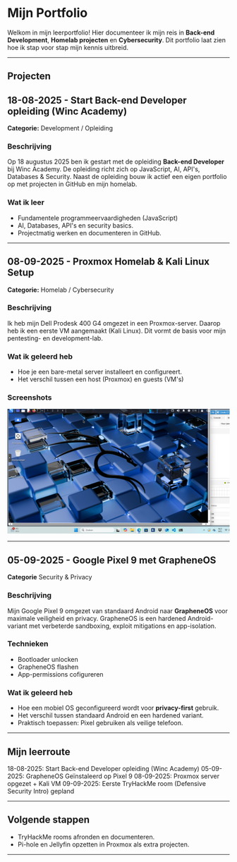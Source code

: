 # Mijn Portfolio
Welkom in mijn leerportfolio!
Hier documenteer ik mijn reis in **Back-end Development**, **Homelab projecten** en **Cybersecurity**.
Dit portfolio laat zien hoe ik stap voor stap mijn kennis uitbreid.

---

## Projecten

## 18-08-2025 - Start Back-end Developer opleiding (Winc Academy)
**Categorie:** Development / Opleiding

### Beschrijving
Op 18 augustus 2025 ben ik gestart met de opleiding **Back-end Developer** bij Winc Academy.
De opleiding richt zich op JavaScript, AI, API's, Databases & Security.
Naast de opleiding bouw ik actief een eigen portfolio op met projecten in GitHub en mijn homelab.

### Wat ik leer
- Fundamentele programmeervaardigheden (JavaScript)
- AI, Databases, API's en security basics.
- Projectmatig werken en documenteren in GitHub.

---

## 08-09-2025 - Proxmox Homelab & Kali Linux Setup
**Categorie:** Homelab / Cybersecurity

### Beschrijving
Ik heb mijn Dell Prodesk 400 G4 omgezet in een Proxmox-server.
Daarop heb ik een eerste VM aangemaakt (Kali Linux).
Dit vormt de basis voor mijn pentesting- en development-lab.

### Wat ik geleerd heb
- Hoe je een bare-metal server installeert en configureert.
- Het verschil tussen een host (Proxmox) en guests (VM's)

### Screenshots
![Kali Desktop](Kali-Desktop.png)
  
---

## 05-09-2025 - Google Pixel 9 met GrapheneOS
**Categorie** Security & Privacy

### Beschrijving
Mijn Google Pixel 9 omgezet van standaard Android naar **GrapheneOS** voor maximale veiligheid en privacy.
GrapheneOS is een hardened Android-variant met verbeterde sandboxing, exploit mitigations en app-isolation.

### Technieken
- Bootloader unlocken
- GrapheneOS flashen
- App-permissions cofigureren

### Wat ik geleerd heb
- Hoe een mobiel OS geconfigureerd wordt voor **privacy-first** gebruik.
- Het verschil tussen standaard Android en een hardened variant.
- Praktisch toepassen: Pixel gebruiken als veilige telefoon.

---

## Mijn leerroute
18-08-2025: Start Back-end Developer opleiding (Winc Academy)
05-09-2025: GrapheneOS Geïnstaleerd op Pixel 9
08-09-2025: Proxmox server opgezet + Kali VM
09-09-2025: Eerste TryHackMe room (Defensive Security Intro) gepland

---

## Volgende stappen
- TryHackMe rooms afronden en documenteren.
- Pi-hole en Jellyfin opzetten in Proxmox als extra projecten.

---
